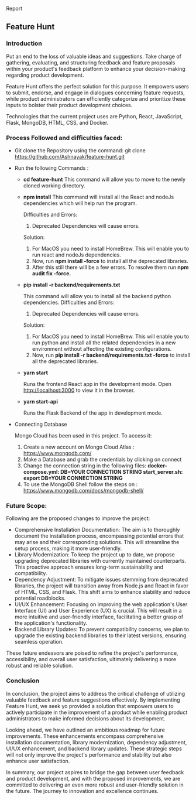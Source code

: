 Report

## Feature Hunt

### Introduction

Put an end to the loss of valuable ideas and suggestions. Take charge of gathering, evaluating, and structuring feedback and feature proposals within your product's feedback platform to enhance your decision-making regarding product development.

Feature Hunt offers the perfect solution for this purpose. It empowers users to submit, endorse, and engage in dialogues concerning feature requests, while product administrators can efficiently categorize and prioritize these inputs to bolster their product development choices.

Technologies that the current project uses are Python, React, JavaScript, Flask, MongoDB, HTML, CSS, and Docker.

### Process Followed and difficulties faced:

- Git clone the Repository using the command: git clone https://github.com/Ashnayak/feature-hunt.git
- Run the following Commands :
    - **cd feature-hunt** 
    This command will allow you to move to the newly cloned working directory.
    
    - **npm install**
    This command will install all the React and nodeJs dependencies which will help run the program.
        
        Difficulties and Errors:
        
        1. Deprecated Dependencies will cause errors.
        
        Solution:
        
        1. For MacOS you need to install HomeBrew. This will enable you to run react and nodeJs dependencies.
        2. Now, run **npm install -force** to install all the deprecated libraries.
        3. After this still there will be a few errors. To resolve them run **npm audit fix -force.**
        
    - **pip install -r backend/requirements.txt**
        
        This command will allow you to install all the backend python dependencies. 
        Difficulties and Errors:
        
        1. Deprecated Dependencies will cause errors.
        
        Solution:
        
        1. For MacOS you need to install HomeBrew. This will enable you to run python and install all the related dependencies in a new environment without affecting the existing configurations.
        2. Now, run **pip install -r backend/requirements.txt -force** to install all the deprecated libraries.
        
    - **yarn start**
        
        Runs the frontend React app in the development mode.
        Open [http://localhost:3000](http://localhost:3000/) to view it in the browser.
        
    - **yarn start-api**
        
        Runs the Flask Backend of the app in development mode.
        
- Connecting Database
    
    Mongo Cloud has been used in this project. To access it:
    
    1. Create a new account on Mongo Cloud Atlas : https://www.mongodb.com/ 
    2. Make a Database and grab the credentials by clicking on connect
    3. Change the connection string in the following files: 
    **docker-compose.yml: DB=YOUR CONNECTION STRING
    start_server.sh: export DB=YOUR CONNECTION STRING**
    4. To use the MongoDB Shell follow the steps on : https://www.mongodb.com/docs/mongodb-shell/

### Future Scope:

Following are the proposed changes to improve the project:

- Comprehensive Installation Documentation: The aim is to thoroughly document the installation process, encompassing potential errors that may arise and their corresponding solutions. This will streamline the setup process, making it more user-friendly.
- Library Modernization: To keep the project up to date, we propose upgrading deprecated libraries with currently maintained counterparts. This proactive approach ensures long-term sustainability and compatibility.
- Dependency Adjustment: To mitigate issues stemming from deprecated libraries, the project will transition away from Node.js and React in favor of HTML, CSS, and Flask. This shift aims to enhance stability and reduce potential roadblocks.
- UI/UX Enhancement: Focusing on improving the web application's User Interface (UI) and User Experience (UX) is crucial. This will result in a more intuitive and user-friendly interface, facilitating a better grasp of the application's functionality.
- Backend Library Updates: To prevent compatibility concerns, we plan to upgrade the existing backend libraries to their latest versions, ensuring seamless operation.

These future endeavors are poised to refine the project's performance, accessibility, and overall user satisfaction, ultimately delivering a more robust and reliable solution.

### Conclusion

In conclusion, the project aims to address the critical challenge of utilizing valuable feedback and feature suggestions effectively. By implementing Feature Hunt, we seek yo provided a solution that empowers users to actively participate in the improvement of a product while enabling product administrators to make informed decisions about its development.

Looking ahead, we have outlined an ambitious roadmap for future improvements. These enhancements encompass comprehensive installation documentation, library modernization, dependency adjustment, UI/UX enhancement, and backend library updates. These strategic steps will not only improve the project's performance and stability but also enhance user satisfaction.

In summary, our project aspires to bridge the gap between user feedback and product development, and with the proposed improvements, we are committed to delivering an even more robust and user-friendly solution in the future. The journey to innovation and excellence continues.
